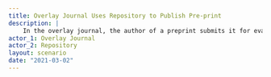 ```yaml
---
title: Overlay Journal Uses Repository to Publish Pre-print
description: |
    In the overlay journal, the author of a preprint submits it for evaluation. The journal will submit the preprint to a compatible open repository. Here, the overlay journal is a proxy for the preprint submission
actor_1: Overlay Journal
actor_2: Repository
layout: scenario
date: "2021-03-02"
---
```



